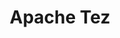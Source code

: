 ---
layout: default
title: Apache Tez
nav_order: 4
has_children: true
permalink: /docs/apache_tez
---